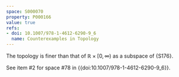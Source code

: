 ```yaml
---
space: S000070
property: P000166
value: true
refs:
- doi: 10.1007/978-1-4612-6290-9_6
  name: Counterexamples in Topology
---
```

The topology is finer than that of $\mathbb R\times[0,\infty)$ as a subspace of {S176}.

See item #2 for space #78 in {{doi:10.1007/978-1-4612-6290-9_6}}.
